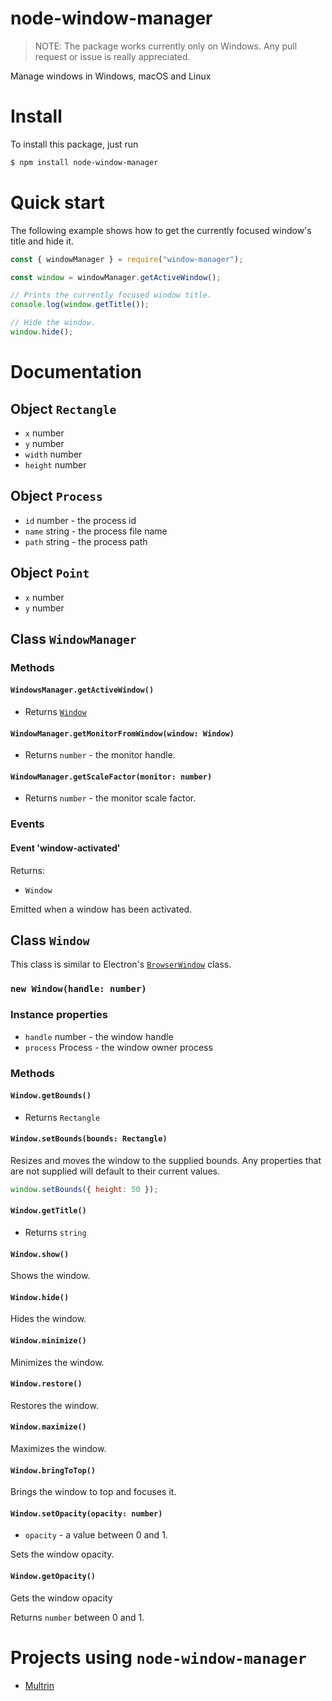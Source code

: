 # node-window-manager

> NOTE: The package works currently only on Windows. Any pull request or issue is really appreciated.

Manage windows in Windows, macOS and Linux

# Install

To install this package, just run

```bash
$ npm install node-window-manager
```

# Quick start

The following example shows how to get the currently focused window's title and hide it.

```javascript
const { windowManager } = require("window-manager");

const window = windowManager.getActiveWindow();

// Prints the currently focused window title.
console.log(window.getTitle());

// Hide the window.
window.hide();
```

# Documentation

## Object `Rectangle`

- `x` number
- `y` number
- `width` number
- `height` number

## Object `Process`

- `id` number - the process id
- `name` string - the process file name
- `path` string - the process path

## Object `Point`

- `x` number
- `y` number

## Class `WindowManager`

### Methods

#### `WindowsManager.getActiveWindow()`

- Returns [`Window`](#class-window)

#### `WindowManager.getMonitorFromWindow(window: Window)`

- Returns `number` - the monitor handle.

#### `WindowManager.getScaleFactor(monitor: number)`

- Returns `number` - the monitor scale factor.

### Events

#### Event 'window-activated'

Returns:

- `Window`

Emitted when a window has been activated.

## Class `Window`

This class is similar to Electron's [`BrowserWindow`](https://electronjs.org/docs/api/browser-window) class.

### `new Window(handle: number)`

### Instance properties

- `handle` number - the window handle
- `process` Process - the window owner process

### Methods

#### `Window.getBounds()`

- Returns `Rectangle`

#### `Window.setBounds(bounds: Rectangle)`

Resizes and moves the window to the supplied bounds. Any properties that are not supplied will default to their current values.

```javascript
window.setBounds({ height: 50 });
```

#### `Window.getTitle()`

- Returns `string`

#### `Window.show()`

Shows the window.

#### `Window.hide()`

Hides the window.

#### `Window.minimize()`

Minimizes the window.

#### `Window.restore()`

Restores the window.

#### `Window.maximize()`

Maximizes the window.

#### `Window.bringToTop()`

Brings the window to top and focuses it.

#### `Window.setOpacity(opacity: number)`

- `opacity` - a value between 0 and 1.

Sets the window opacity.

#### `Window.getOpacity()`

Gets the window opacity

Returns `number` between 0 and 1.

# Projects using `node-window-manager`

- [Multrin](https://github.com/sentialx/multrin)
